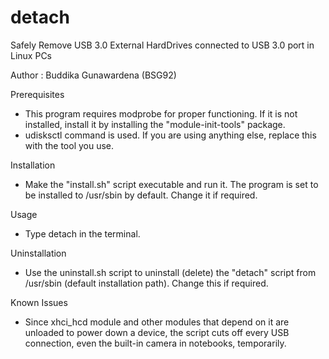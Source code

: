 # detach
Safely Remove USB 3.0 External HardDrives connected to USB 3.0 port in Linux PCs

Author : Buddika Gunawardena (BSG92)

Prerequisites
* This program requires modprobe for proper functioning. If it is not installed, install it by installing the "module-init-tools" package.
* udisksctl command is used. If you are using anything else, replace this with the tool you use.

Installation
* Make the "install.sh" script executable and run it. The program is set to be installed to /usr/sbin by default. Change it if required.

Usage
* Type detach in the terminal.

Uninstallation
* Use the uninstall.sh script to uninstall (delete) the "detach" script from /usr/sbin (default installation path). Change this if required.

Known Issues
* Since xhci_hcd module and other modules that depend on it are unloaded to power down a device, the script cuts off every USB connection, even the built-in camera in notebooks, temporarily.
